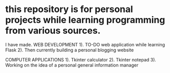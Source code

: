 # this repository is for personal projects while learning programming from various sources.
I have made.
WEB DEVELOPMENT
1). TO-DO web application while learning Flask
2). Then currently building a personal blogging 
website

COMPUTER APPLICATIONS
1). Tkinter calculator
2). Tkinter notepad
3). Working on the idea of a personal general 
information manager

